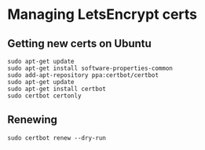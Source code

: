Managing LetsEncrypt certs
=============================


Getting new certs on Ubuntu
---------------------------

	sudo apt-get update
	sudo apt-get install software-properties-common
	sudo add-apt-repository ppa:certbot/certbot
	sudo apt-get update
	sudo apt-get install certbot
	sudo certbot certonly

Renewing
--------

	sudo certbot renew --dry-run